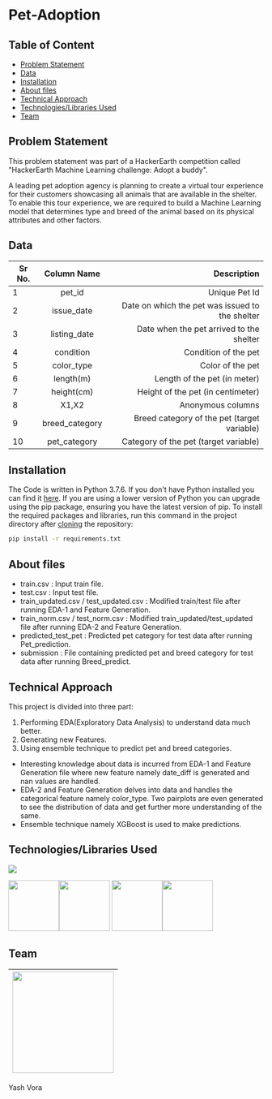 # Pet-Adoption

## Table of Content
  * [Problem Statement](#problem-statement)
  * [Data](#data)
  * [Installation](#installation)
  * [About files](#about-files)
  * [Technical Approach](#technical-approach)
  * [Technologies/Libraries Used](#technologieslibraries-used)
  * [Team](#team)
  
## Problem Statement
This problem statement was part of a HackerEarth competition called "HackerEarth Machine Learning challenge: Adopt a buddy".

A leading pet adoption agency is planning to create a virtual tour experience for their customers showcasing all animals that are available in the shelter. To enable this tour experience, we are required to build a Machine Learning model that determines type and breed of the animal based on its physical attributes and other factors.

## Data

| Sr No.        | Column Name   | Description  |
| ------------- |:-------------:| -----:|
| 1 | pet_id | Unique Pet Id |
| 2 | issue_date | Date on which the pet was issued to the shelter |
| 3 | listing_date | Date when the pet arrived to the shelter |
| 4 | condition | Condition of the pet |
| 5 | color_type | Color of the pet |
| 6 | length(m) | Length of the pet (in meter) |
| 7 | height(cm) | Height of the pet (in centimeter) |
| 8 | X1,X2 | Anonymous columns |
| 9 | breed_category | Breed category of the pet (target variable) |
| 10 | pet_category | Category of the pet (target variable) |

## Installation
The Code is written in Python 3.7.6. If you don't have Python installed you can find it [here](https://www.python.org/downloads/). If you are using a lower version of Python you can upgrade using the pip package, ensuring you have the latest version of pip. To install the required packages and libraries, run this command in the project directory after [cloning](https://www.howtogeek.com/451360/how-to-clone-a-github-repository/) the repository:
```bash
pip install -r requirements.txt
```
## About files
  - train.csv : Input train file.
  - test.csv : Input test file.
  - train_updated.csv / test_updated.csv : Modified train/test file after running EDA-1 and Feature Generation.
  - train_norm.csv / test_norm.csv : Modified train_updated/test_updated file after running EDA-2 and Feature Generation.
  - predicted_test_pet : Predicted pet category for test data after running Pet_prediction.
  - submission : File containing predicted pet and breed category for test data after running Breed_predict.
 
 ## Technical Approach
 This project is divided into three part:
 1. Performing EDA(Exploratory Data Analysis) to understand data much better.
 2. Generating new Features.
 3. Using ensemble technique to predict pet and breed categories.
  - Interesting knowledge about data is incurred from EDA-1 and Feature Generation file where new feature namely date_diff is generated and nan values are handled.
  - EDA-2 and Feature Generation delves into data and handles the categorical feature namely color_type. Two pairplots are even generated to see the distribution of data and get further more understanding of the same.
  - Ensemble technique namely XGBoost is used to make predictions.
  
## Technologies/Libraries Used
![](https://forthebadge.com/images/badges/made-with-python.svg)
 
[<img target="_blank" src="https://matplotlib.org/_static/logo2_compressed.svg" width=100>](https://matplotlib.org/)[<img target="_blank" src="https://numpy.org/images/logos/numpy.svg" width=100 height=100>](https://numpy.org/)
[<img target="_blank" src="https://scikit-learn.org/stable/_static/scikit-learn-logo-small.png" width=100>](https://scikit-learn.org/stable/)[<img target="_blank" src="https://seaborn.pydata.org/_static/logo-wide-lightbg.svg" width=100>](https://seaborn.pydata.org/)

## Team
<img src="https://avatars2.githubusercontent.com/u/40065133?s=460&v=4" width="200" height="200">|
-|
Yash Vora

 
